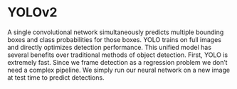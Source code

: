 # YOLOv2
A single convolutional network simultaneously predicts multiple bounding boxes and class probabilities for those boxes. YOLO trains on full images and directly optimizes detection performance. This unified model has several benefits over traditional methods of object detection. First, YOLO is extremely fast. Since we frame detection as a regression problem we don’t need a complex pipeline. We simply run our neural network on a new image at test time to predict detections.
